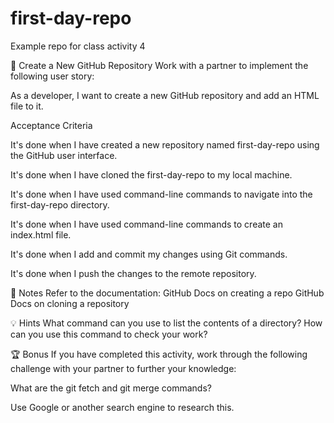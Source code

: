 # first-day-repo
Example repo for class activity 4

📖 Create a New GitHub Repository
Work with a partner to implement the following user story:

As a developer, I want to create a new GitHub repository and add an HTML file to it.


Acceptance Criteria


It's done when I have created a new repository named first-day-repo using the GitHub user interface.


It's done when I have cloned the first-day-repo to my local machine.


It's done when I have used command-line commands to navigate into the first-day-repo directory.


It's done when I have used command-line commands to create an index.html file.


It's done when I add and commit my changes using Git commands.


It's done when I push the changes to the remote repository.



📝 Notes
Refer to the documentation:
GitHub Docs on creating a repo
GitHub Docs on cloning a repository


💡 Hints
What command can you use to list the contents of a directory? How can you use this command to check your work?

🏆 Bonus
If you have completed this activity, work through the following challenge with your partner to further your knowledge:

What are the git fetch and git merge commands?

Use Google or another search engine to research this.
